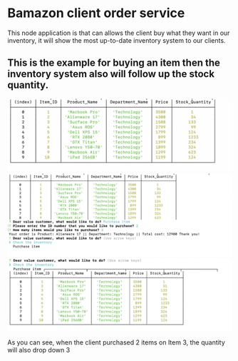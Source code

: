 <h1>Bamazon client order service</h1>
<p>This node application is that can allows the client buy what they want in our inventory, it will show the most up-to-date inventory system to our clients.</p>

<h2>This is the example for buying an item then the inventory system also will follow up the stock quantity.</h2>

<img src = "https://github.com/tomlam0828/bamazon/blob/master/1.png?raw=true">
<br>
<img src = "https://github.com/tomlam0828/bamazon/blob/master/2.png?raw=true">
<br>
<img src = "https://github.com/tomlam0828/bamazon/blob/master/3.png?raw=true">
<br>
<p>As you can see, when the client purchased 2 items on Item 3, the quantity will also drop down 3</p>
